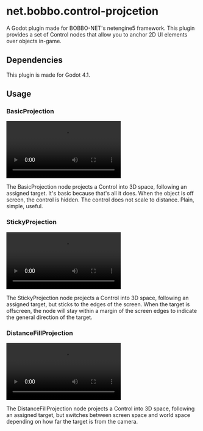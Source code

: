 # net.bobbo.control-projcetion

A Godot plugin made for BOBBO-NET's netengine5 framework.
This plugin provides a set of Control nodes that allow you to anchor 2D UI elements over objects in-game.

## Dependencies

This plugin is made for Godot 4.1.

## Usage

### BasicProjection

![A video example of how the BasicProjection node functions](docs/basic_example.mp4)

The BasicProjection node projects a Control into 3D space, following an assigned target. It's basic because that's all it does. When the object is off screen, the control is hidden. The control does not scale to distance. Plain, simple, useful.

### StickyProjection

![A video example of how the StickyProjection node functions](docs/sticky_example.mp4)

The StickyProjection node projects a Control into 3D space, following an assigned target, but sticks to the edges of the screen. When the target is offscreen, the node will stay within a margin of the screen edges to indicate the general direction of the target.

### DistanceFillProjection

![A video example of how the DistanceFillProjection node functions](docs/distance_fill_example.mp4)

The DistanceFillProjection node projects a Control into 3D space, following an assigned target, but switches between screen space and world space depending on how far the target is from the camera.
